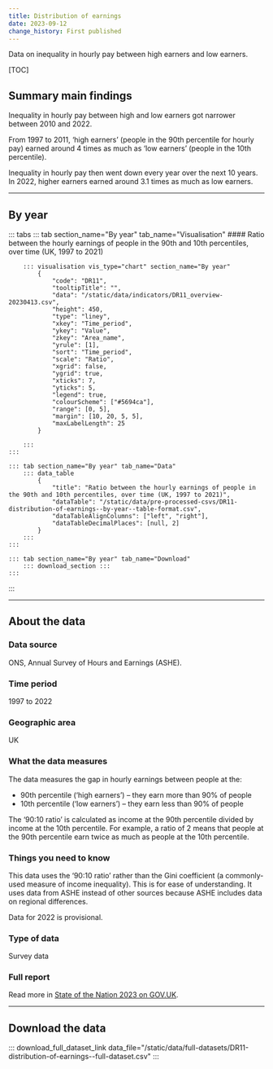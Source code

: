 ```yaml
---
title: Distribution of earnings
date: 2023-09-12
change_history: First published
---
```


Data on inequality in hourly pay between high earners and low earners.

[TOC]

## Summary main findings

Inequality in hourly pay between high and low earners got narrower between 2010 and 2022.

From 1997 to 2011, ‘high earners’ (people in the 90th percentile for hourly pay) earned around 4 times as much as
‘low earners’ (people in the 10th percentile).

Inequality in hourly pay then went down every year over the next 10 years. In 2022, higher earners earned around 3.1
times as much as low earners.

---

## By year

::: tabs
    ::: tab section_name="By year" tab_name="Visualisation"
        #### Ratio between the hourly earnings of people in the 90th and 10th percentiles, over time (UK, 1997 to 2021)

        ::: visualisation vis_type="chart" section_name="By year"
            {
                "code": "DR11",
                "tooltipTitle": "",
                "data": "/static/data/indicators/DR11_overview-20230413.csv",
                "height": 450,
                "type": "liney",
                "xkey": "Time_period",
                "ykey": "Value",
                "zkey": "Area_name",
                "yrule": [1],
                "sort": "Time_period",
                "scale": "Ratio",
                "xgrid": false,
                "ygrid": true,
                "xticks": 7,
                "yticks": 5,
                "legend": true,
                "colourScheme": ["#5694ca"],
                "range": [0, 5],
                "margin": [10, 20, 5, 5],
                "maxLabelLength": 25
            }
                
        :::
    :::

    ::: tab section_name="By year" tab_name="Data"
        ::: data_table
            {
                "title": "Ratio between the hourly earnings of people in the 90th and 10th percentiles, over time (UK, 1997 to 2021)",
                "dataTable": "/static/data/pre-processed-csvs/DR11-distribution-of-earnings--by-year--table-format.csv",
                "dataTableAlignColumns": ["left", "right"],
                "dataTableDecimalPlaces": [null, 2]
            }
        :::
    :::

    ::: tab section_name="By year" tab_name="Download"
        ::: download_section :::
    :::
:::

---

## About the data

### Data source
ONS, Annual Survey of Hours and Earnings (ASHE).

### Time period
1997 to 2022

### Geographic area
UK

### What the data measures
The data measures the gap in hourly earnings between people at the:

* 90th percentile (‘high earners’) – they earn more than 90% of people
* 10th percentile (‘low earners’) – they earn less than 90% of people

The ‘90:10 ratio’ is calculated as income at the 90th percentile divided by income at the 10th percentile.
For example, a ratio of 2 means that people at the 90th percentile earn twice as much as people at the 10th percentile.

### Things you need to know
This data uses the ‘90:10 ratio’ rather than the Gini coefficient (a commonly-used measure of income inequality).
This is for ease of understanding. It uses data from ASHE instead of other sources because ASHE includes data on regional differences.

Data for 2022 is provisional.

### Type of data
Survey data

### Full report
Read more in [State of the Nation 2023 on GOV.UK](https://www.gov.uk/government/publications/state-of-the-nation-2023-people-and-places).

---

## Download the data

::: download_full_dataset_link data_file="/static/data/full-datasets/DR11-distribution-of-earnings--full-dataset.csv" :::
